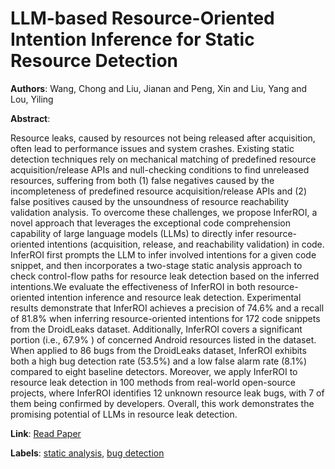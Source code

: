 # LLM-based Resource-Oriented Intention Inference for Static Resource Detection

**Authors**: Wang, Chong and Liu, Jianan and Peng, Xin and Liu, Yang and Lou, Yiling

**Abstract**:

Resource leaks, caused by resources not being released after acquisition, often lead to performance issues and system crashes. Existing static detection techniques rely on mechanical matching of predefined resource acquisition/release APIs and null-checking conditions to find unreleased resources, suffering from both (1) false negatives caused by the incompleteness of predefined resource acquisition/release APIs and (2) false positives caused by the unsoundness of resource reachability validation analysis. To overcome these challenges, we propose InferROI, a novel approach that leverages the exceptional code comprehension capability of large language models (LLMs) to directly infer resource-oriented intentions (acquisition, release, and reachability validation) in code. InferROI first prompts the LLM to infer involved intentions for a given code snippet, and then incorporates a two-stage static analysis approach to check control-flow paths for resource leak detection based on the inferred intentions.We evaluate the effectiveness of InferROI in both resource-oriented intention inference and resource leak detection. Experimental results demonstrate that InferROI achieves a precision of 74.6% and a recall of 81.8% when inferring resource-oriented intentions for 172 code snippets from the DroidLeaks dataset. Additionally, InferROI covers a significant portion (i.e., 67.9% ) of concerned Android resources listed in the dataset. When applied to 86 bugs from the DroidLeaks dataset, InferROI exhibits both a high bug detection rate (53.5%) and a low false alarm rate (8.1%) compared to eight baseline detectors. Moreover, we apply InferROI to resource leak detection in 100 methods from real-world open-source projects, where InferROI identifies 12 unknown resource leak bugs, with 7 of them being confirmed by developers. Overall, this work demonstrates the promising potential of LLMs in resource leak detection.

**Link**: [Read Paper](https://arxiv.org/abs/2311.04448)

**Labels**: [static analysis](../../labels/static_analysis.md), [bug detection](../../labels/bug_detection.md)
